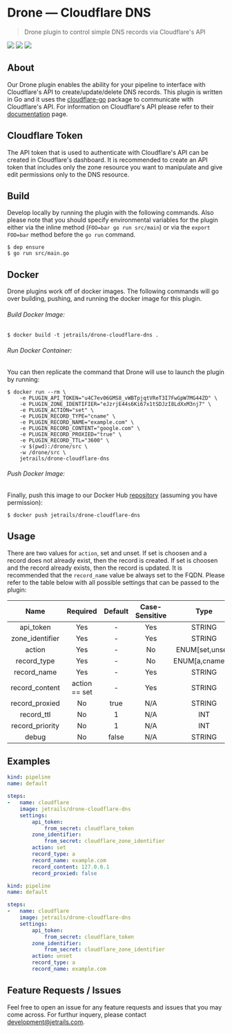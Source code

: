 # Drone — Cloudflare DNS
> Drone plugin to control simple DNS records via Cloudflare's API

![](https://img.shields.io/badge/License-MIT-lightgray.svg?style=for-the-badge)
![](https://img.shields.io/docker/stars/jetrails/drone-cloudflare-dns.svg?style=for-the-badge&colorB=9f9f9f)
![](https://img.shields.io/docker/pulls/jetrails/drone-cloudflare-dns.svg?style=for-the-badge&colorB=9f9f9f)

## About

Our Drone plugin enables the ability for your pipeline to interface with Cloudflare's API to create/update/delete DNS records. This plugin is written in Go and it uses the [cloudflare-go](https://github.com/cloudflare/cloudflare-go) package to communicate with Cloudflare's API. For information on Cloudflare's API please refer to their [documentation](https://api.cloudflare.com/#dns-records-for-a-zone-properties) page.

## Cloudflare Token

The API token that is used to authenticate with Cloudflare's API can be created in Cloudflare's dashboard. It is recommended to create an API token that includes only the zone resource you want to manipulate and give edit permissions only to the DNS resource.

## Build

Develop locally by running the plugin with the following commands. Also please note that you should specify environmental variables for the plugin either via the inline method (`FOO=bar go run src/main`) or via the `export FOO=bar` method before the `go run` command.

```shell
$ dep ensure
$ go run src/main.go
```

## Docker

Drone plugins work off of docker images. The following commands will go over building, pushing, and running the docker image for this plugin.

###### Build Docker Image:

```shell
$ docker build -t jetrails/drone-cloudflare-dns .
```

###### Run Docker Container:

You can then replicate the command that Drone will use to launch the plugin by running:

```shell
$ docker run --rm \
	-e PLUGIN_API_TOKEN="u4C7ev06GMS8_vWBTpjqtVReT3I7FwGpW7MG44ZD" \
	-e PLUGIN_ZONE_IDENTIFIER="eJzrjE44s6Ki67x1tSDJzI8LdXxM3nj7" \
	-e PLUGIN_ACTION="set" \
	-e PLUGIN_RECORD_TYPE="cname" \
	-e PLUGIN_RECORD_NAME="example.com" \
	-e PLUGIN_RECORD_CONTENT="google.com" \
	-e PLUGIN_RECORD_PROXIED="true" \
	-e PLUGIN_RECORD_TTL="3600" \
	-v $(pwd):/drone/src \
	-w /drone/src \
	jetrails/drone-cloudflare-dns
```

###### Push Docker Image:

Finally, push this image to our Docker Hub [repository](https://hub.docker.com/r/jetrails/drone-cloudflare-dns) (assuming you have permission):

```shell
$ docker push jetrails/drone-cloudflare-dns
```

## Usage

There are two values for `action`, set and unset. If set is choosen and a record does not already exist, then the record is created. If set is choosen and the record already exists, then the record is updated. It is recommended that the `record_name` value be always set to the FQDN. Please refer to the table below with all possible settings that can be passed to the plugin:

|       Name      |    Required   | Default | Case-Sensitive |        Type       |
|:---------------:|:-------------:|:-------:|:--------------:|:-----------------:|
|    api_token    |      Yes      |    -    |       Yes      |       STRING      |
| zone_identifier |      Yes      |    -    |       Yes      |       STRING      |
|      action     |      Yes      |    -    |       No       |  ENUM[set,unset]  |
|   record_type   |      Yes      |    -    |       No       | ENUM[a,cname,...] |
|   record_name   |      Yes      |    -    |       Yes      |       STRING      |
|  record_content | action == set |    -    |       Yes      |       STRING      |
|  record_proxied |       No      |   true  |       N/A      |       STRING      |
|    record_ttl   |       No      |    1    |       N/A      |        INT        |
| record_priority |       No      |    1    |       N/A      |        INT        |
|      debug      |       No      |  false  |       N/A      |       STRING      |

## Examples

```yaml
kind: pipeline
name: default

steps:
-   name: cloudflare
    image: jetrails/drone-cloudflare-dns
    settings:
        api_token:
            from_secret: cloudflare_token
        zone_identifier:
            from_secret: cloudflare_zone_identifier
        action: set
        record_type: a
        record_name: example.com
        record_content: 127.0.0.1
        record_proxied: false
```

```yaml
kind: pipeline
name: default

steps:
-   name: cloudflare
    image: jetrails/drone-cloudflare-dns
    settings:
        api_token:
            from_secret: cloudflare_token
        zone_identifier:
            from_secret: cloudflare_zone_identifier
        action: unset
        record_type: a
        record_name: example.com
```

## Feature Requests / Issues

Feel free to open an issue for any feature requests and issues that you may come across. For furthur inquery, please contact [development@jetrails.com](mailto://development@jetrails.com).

